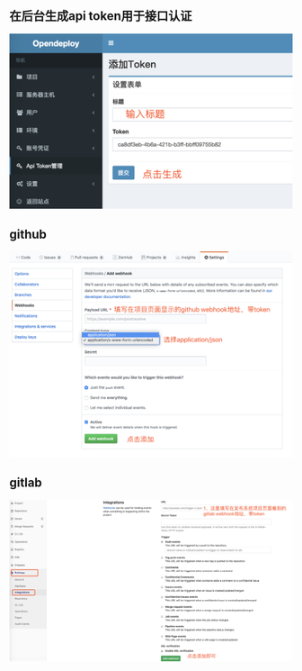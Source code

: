 ## 在后台生成api token用于接口认证
![生成Api Token](images/api_token.png)

## github
![Github webhook配置](images/webhook_github.png)

## gitlab
![Gitlab webhook配置](images/webhook_gitlab.png)

